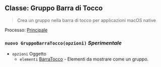## Classe: Gruppo Barra di Tocco

> Crea un gruppo nella barra di tocco per applicazioni macOS native

Processo: [Principale](../tutorial/quick-start.md#main-process)

### `nuovo GruppoBarraTocco(opzioni)` *Sperimentale*

* `opzioni` Oggetto 
  * `elementi` [BarraTocco](touch-bar.md) - Elementi da mostrare come un gruppo.